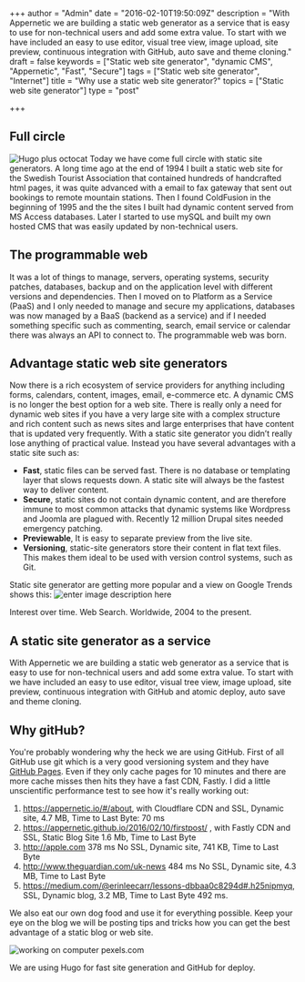+++
author = "Admin"
date = "2016-02-10T19:50:09Z"
description = "With Appernetic we are building a static web generator as a service that is easy to use for non-technical users and add some extra value. To start with we have included an easy to use editor, visual tree view, image upload, site preview, continuous integration with GitHub, auto save and theme cloning."
draft = false
keywords = ["Static web site generator", "dynamic CMS", "Appernetic", "Fast", "Secure"]
tags = ["Static web site generator", "Internet"]
title = "Why use a static web site generator?"
topics = ["Static web site generator"]
type = "post"

+++
## Full circle
![Hugo plus octocat][1]
Today we have come full circle with static site generators. A long time ago at the end of 1994 I built a static web site for the Swedish Tourist Association that contained hundreds of handcrafted html pages, it was quite advanced with a email to fax gateway that sent out bookings to remote mountain stations. Then I found ColdFusion in the beginning of 1995 and the the sites I built had dynamic content served from MS Access databases. Later I started to use mySQL and built my own hosted CMS that was easily updated by non-technical users. 

## The programmable web
It was a lot of things to manage, servers, operating systems, security patches, databases, backup and on the application level with different versions and dependencies. Then I moved on to Platform as a Service (PaaS) and I only needed to manage and secure my applications, databases was now managed by a BaaS (backend as a service) and if I needed something specific such as commenting, search, email service or calendar there was always an API to connect to. The programmable web was born. 

## Advantage static web site generators
Now there is a rich ecosystem of service providers for anything including forms, calendars, content, images, email, e-commerce etc. A dynamic CMS is no longer the best option for a web site. There is really only a need for dynamic web sites if you have a very large site with a complex structure and rich content such as news sites and large enterprises that have content that is updated very frequently. With a static site generator you didn’t really lose anything of practical value. Instead you have several advantages with a static site such as:

 - **Fast**, static files can be served fast. There is no database or templating layer that slows requests down. A static site will always be the fastest way to deliver content.
 - **Secure**, static sites do not contain dynamic content, and are therefore immune to most common attacks that dynamic systems like Wordpress and Joomla are plagued with.  Recently 12 million Drupal sites needed emergency patching.
 - **Previewable**, It is easy to separate preview from the live site.
 - **Versioning**, static-site generators store their content in flat text files. This makes them ideal to be used with version control systems, such as Git. 

Static site generator are getting more popular and a view on Google Trends shows this:
 ![enter image description here][2]

Interest over time. Web Search. Worldwide, 2004 to the present.

## A static site generator as a service
With Appernetic we are building a static web generator as a service that is easy to use for non-technical users and add some extra value. To start with we have included an easy to use editor, visual tree view, image upload, site preview, continuous integration with GitHub and atomic deploy, auto save and theme cloning. 

## Why gitHub?
You're probably wondering why the heck we are using GitHub. First of all GitHub use git which is a very good versioning system and they have [GitHub Pages][3]. Even if they only cache pages for 10 minutes and there are more cache misses then hits they have a fast CDN, Fastly.  I did a little unscientific performance test to see how it's really working out:

1. https://appernetic.io/#/about, with Cloudflare CDN and SSL, Dynamic site, 4.7 MB, Time to Last Byte: 70 ms
2. https://appernetic.github.io/2016/02/10/firstpost/ , with Fastly CDN and SSL, Static Blog Site 1.6 Mb, Time to Last Byte
3. http://apple.com 378 ms No SSL, Dynamic site, 741 KB, Time to Last Byte
4. http://www.theguardian.com/uk-news 484 ms No SSL, Dynamic site, 4.3 MB, Time to Last Byte
5. https://medium.com/@erinleecarr/lessons-dbbaa0c8294d#.h25nipmyq, SSL, Dynamic blog, 3.2 MB, Time to Last Byte 492 ms.

We also eat our own dog food and use it for everything possible. Keep your eye on the blog we will be posting tips and tricks how you can get the best advantage of a static blog or web site.

![working on computer pexels.com][4]

We are using Hugo for fast site generation and GitHub for deploy. 


  [1]: /images/hugo-octocat.png
  [2]: /images/statisgoole.png
  [3]: https://pages.github.com/
  [4]: /images/man-person-apple-iphone-opt.jpg
